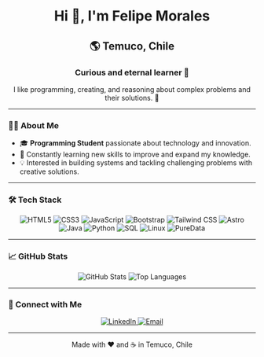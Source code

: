 <h1 align="center">Hi 👋, I'm Felipe Morales</h1>
<h2 align="center">🌎 Temuco, Chile</h2>
<h3 align="center">Curious and eternal learner 🌟</h3>
<p align="center">I like programming, creating, and reasoning about complex problems and their solutions. 🚀</p>

---

### 🧑‍💻 About Me
- 🎓 **Programming Student** passionate about technology and innovation.
- 🌱 Constantly learning new skills to improve and expand my knowledge.
- 💡 Interested in building systems and tackling challenging problems with creative solutions.

---

### 🛠️ Tech Stack

<p align="center">
  <img src="https://img.shields.io/badge/HTML5-E34F26?style=for-the-badge&logo=html5&logoColor=white" alt="HTML5"/>
  <img src="https://img.shields.io/badge/CSS3-1572B6?style=for-the-badge&logo=css3&logoColor=white" alt="CSS3"/>
  <img src="https://img.shields.io/badge/JavaScript-F7DF1E?style=for-the-badge&logo=javascript&logoColor=black" alt="JavaScript"/>
  <img src="https://img.shields.io/badge/Bootstrap-7952B3?style=for-the-badge&logo=bootstrap&logoColor=white" alt="Bootstrap"/>
  <img src="https://img.shields.io/badge/TailwindCSS-06B6D4?style=for-the-badge&logo=tailwind-css&logoColor=white" alt="Tailwind CSS"/>
  <img src="https://img.shields.io/badge/Astro-FF5D01?style=for-the-badge&logo=astro&logoColor=white" alt="Astro"/>
  <img src="https://img.shields.io/badge/Java-007396?style=for-the-badge&logo=java&logoColor=white" alt="Java"/>
  <img src="https://img.shields.io/badge/Python-3776AB?style=for-the-badge&logo=python&logoColor=white" alt="Python"/>
  <img src="https://img.shields.io/badge/SQL-4479A1?style=for-the-badge&logo=sqlite&logoColor=white" alt="SQL"/>
  <img src="https://img.shields.io/badge/Linux-FCC624?style=for-the-badge&logo=linux&logoColor=black" alt="Linux"/>
  <img src="https://img.shields.io/badge/PureData-000000?style=for-the-badge&logo=puredata&logoColor=white" alt="PureData"/>
</p>

---

### 📈 GitHub Stats
<p align="center">
  <img src="https://github-readme-stats.vercel.app/api?username=felipeDev303&show_icons=true&theme=tokyonight" alt="GitHub Stats"/>
  <img src="https://github-readme-stats.vercel.app/api/top-langs/?username=felipeDev303&layout=compact&theme=tokyonight" alt="Top Languages"/>
</p>

---

### 🤝 Connect with Me
<p align="center">
  <a href="https://linkedin.com/in/felipe-morales](https://www.linkedin.com/in/felipe-morales-roa/" target="_blank">
    <img src="https://img.shields.io/badge/LinkedIn-0077B5?style=for-the-badge&logo=linkedin&logoColor=white" alt="LinkedIn"/>
  </a>
  <a href="mailto:felipemoralesroa@gmail.com">
    <img src="https://img.shields.io/badge/Email-D14836?style=for-the-badge&logo=gmail&logoColor=white" alt="Email"/>
  </a>
</p>

---

<p align="center">Made with ❤️ and ☕ in Temuco, Chile</p>



